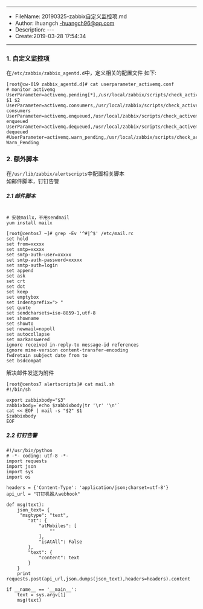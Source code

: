 ___
- FileName: 20190325-zabbix自定义监控项.md
- Author: ihuangch -huangch96@qq.com
- Description: ---
- Create:2019-03-28 17:54:34
___


### 1. 自定义监控项
在`/etc/zabbix/zabbix_agentd.d`中，定义相关的配置文件
如下:
```
[root@cw-019 zabbix_agentd.d]# cat userparameter_activemq.conf 
# monitor activemq
UserParameter=activemq.pending[*],/usr/local/zabbix/scripts/check_activemq.sh $1 $2
UserParameter=activemq.consumers,/usr/local/zabbix/scripts/check_activemq.sh consumers
UserParameter=activemq.enqueued,/usr/local/zabbix/scripts/check_activemq.sh enqueued
UserParameter=activemq.dequeued,/usr/local/zabbix/scripts/check_activemq.sh dequeued
#UserParameter=activemq.warn_pending,/usr/local/zabbix/scripts/check_activemq.sh Warn_Pending

```

### 2. 额外脚本
在`/usr/lib/zabbix/alertscripts`中配置相关脚本  
如邮件脚本，钉钉告警  
##### 2.1 邮件脚本
```

# 安装mailx，不用sendmail
yum install mailx

[root@centos7 ~]# grep -Ev '^#|^$' /etc/mail.rc
set hold
set from=xxxxx
set smtp=xxxxx
set smtp-auth-user=xxxxx
set smtp-auth-password=xxxxx
set smtp-auth=login
set append
set ask
set crt
set dot
set keep
set emptybox
set indentprefix="> "
set quote
set sendcharsets=iso-8859-1,utf-8
set showname
set showto
set newmail=nopoll
set autocollapse
set markanswered
ignore received in-reply-to message-id references
ignore mime-version content-transfer-encoding
fwdretain subject date from to
set bsdcompat
```

解决邮件发送为附件
```
[root@centos7 alertscripts]# cat mail.sh
#!/bin/sh

export zabbixbody="$3"
zabbixbody=`echo $zabbixbody|tr '\r' '\n'`
cat << EOF | mail -s "$2" $1
$zabbixbody
EOF
```

##### 2.2 钉钉告警
```
#!/usr/bin/python
# -*- coding: utf-8 -*-
import requests
import json
import sys
import os
 
headers = {'Content-Type': 'application/json;charset=utf-8'}
api_url = "钉钉机器人webhook" 

def msg(text):
    json_text= {
     "msgtype": "text",
        "at": {
            "atMobiles": [
                ""
            ],
            "isAtAll": False
        },
        "text": {
            "content": text
        }
    }
    print requests.post(api_url,json.dumps(json_text),headers=headers).content
     
if __name__ == '__main__':
    text = sys.argv[1]
    msg(text)
```
